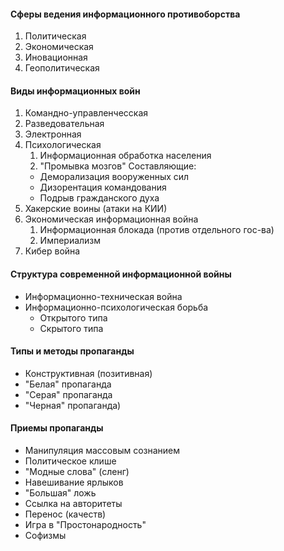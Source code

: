 #### Сферы ведения информационного противоборства 
1. Политическая
2. Экономическая
3. Иновационная
4. Геополитическая
#### Виды информационных войн
1. Командно-управленчесская
2. Разведовательная
3. Электронная 
4. Психологическая
	1. Информационная обработка населения
	2. "Промывка мозгов"
	 Составляющие:
	 - Деморализация вооруженных сил
	 - Дизорентация командования
	 - Подрыв гражданского духа
 5. Хакерские воины (атаки на КИИ)
 6. Экономическая информационная война
	 1. Информационная блокада (против отдельного гос-ва)
	 2. Империализм
 7. Кибер война
#### Структура современной информационной войны
- Информационно-техническая война
- Информационно-психологическая борьба
	- Открытого типа
	- Скрытого типа
#### Типы и методы пропаганды
- Конструктивная (позитивная)
- "Белая" пропаганда
- "Серая" пропаганда
- "Черная" пропаганда)
#### Приемы пропаганды
- Манипуляция массовым сознанием
- Политическое клише
- "Модные слова" (сленг)
- Навешивание ярлыков
- "Большая" ложь
- Ссылка на авторитеты
- Перенос (качеств)
- Игра в "Простонародность"
- Софизмы










